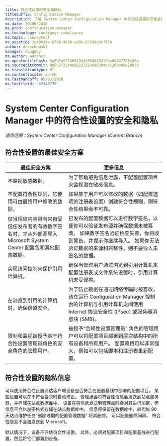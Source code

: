 ```yaml
---
title: 符合性设置的安全和隐私
titleSuffix: Configuration Manager
description: 了解 System Center Configuration Manager 中符合性设置的安全最佳方案。
ms.date: 10/06/2016
ms.prod: configuration-manager
ms.technology: configmgr-compliance
ms.topic: conceptual
ms.assetid: 1c409244-6778-4970-a99c-d2508c9cf62b
author: aczechowski
manager: dougeby
ms.author: aaroncz
ms.openlocfilehash: 3a8b7a98746649d430388804194e0b847788c86a
ms.sourcegitcommit: 0b0c2735c4ed822731ae069b4cc1380e89e78933
ms.translationtype: HT
ms.contentlocale: zh-CN
ms.lasthandoff: 05/03/2018
ms.locfileid: "32343739"
---
```

# <a name="security-and-privacy-for-compliance-settings-in-system-center-configuration-manager"></a>System Center Configuration Manager 中的符合性设置的安全和隐私

*适用范围：System Center Configuration Manager (Current Branch)*


## <a name="security-best-practices-for-compliance-settings"></a>符合性设置的最佳安全方案  

|最佳安全方案|更多信息|  
|----------------------------|----------------------|  
|不监视敏感数据。|为了帮助避免信息泄露，不配置配置项目来监视潜在敏感信息。|  
|不配置符合性规则，它使用可由最终用户修改的数据。|如果基于用户可以修改的数据（如配置选项的注册表设置）创建符合性规则，则符合性结果会不可靠。|  
|仅当相应内容具有来自受信任发布者的有效数字签名时，才从外部源导入 Microsoft System Center 配置包和其他配置数据。|已发布的配置数据可以进行数字签名，以便你可以验证发布源并确保数据未被篡改。 如果数字签名验证检查失败，你将收到警告，并提示你继续导入。 如果你无法验证数据的来源和完整性，则不要导入未签名的数据。|  
|实现访问控制来保护引用计算机。|确保当管理用户通过浏览到引用计算机来配置注册表或文件系统设置时，引用计算机未受侵害。|  
|在浏览到引用的计算机时，确保信道安全。|为了防止数据在通过网络传输时被篡改，请在运行 Configuration Manager 控制台的计算机与引用计算机之间使用 Internet 协议安全性 (IPsec) 或服务器消息块 (SMB)。|  
|限制和监视被授予基于符合性设置管理员角色的安全角色的管理用户。|被授予“合规性设置管理员”  角色的管理用户可以将配置项目部署到层次结构中的所有设备和所有用户。 配置项目可以非常强大，例如可以包括脚本和注册表重新配置。|  

## <a name="privacy-information-for-compliance-settings"></a>符合性设置的隐私信息  
 可以使用符合性设置评估客户端设备是否符合在配置基线中部署的配置项目。 某些设置可以在不符合要求时自动修正。 管理点会将符合性信息会发送到站点服务器，并存储在站点数据库中。 设备在将信息发送到管理点时会对其进行加密，但信息不会以加密格式存储在站点数据库中。 信息将保留在数据库中，直到每 90 天站点维护任务“删除过期的配置管理数据”  将其删除。 可以配置删除间隔。 符合性信息不会被发送到 Microsoft。  

 默认情况下，设备不评估符合性设置。 此外，必须对配置项目和配置基线进行配置，然后将它们部署到设备。  
